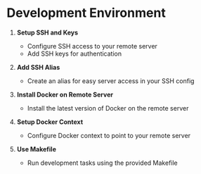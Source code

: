 # Development Environment

1. **Setup SSH and Keys**
   - Configure SSH access to your remote server
   - Add SSH keys for authentication

2. **Add SSH Alias**
   - Create an alias for easy server access in your SSH config

3. **Install Docker on Remote Server**
   - Install the latest version of Docker on the remote server

4. **Setup Docker Context**
   - Configure Docker context to point to your remote server

5. **Use Makefile**
   - Run development tasks using the provided Makefile
